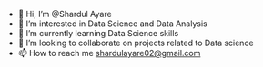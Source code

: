 - 👋 Hi, I’m @Shardul Ayare
- 👀 I’m interested in Data Science and Data Analysis
- 🌱 I’m currently learning Data Science skills 
- 💞️ I’m looking to collaborate on projects related to Data science
- 📫 How to reach me shardulayare02@gmail.com

<!---
Shardul0210/Shardul0210 is a ✨ special ✨ repository because its `README.md` (this file) appears on your GitHub profile.
You can click the Preview link to take a look at your changes.
--->
